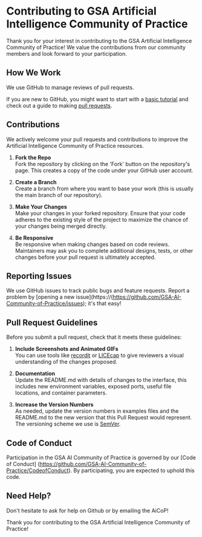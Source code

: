 # Contributing to GSA Artificial Intelligence Community of Practice

Thank you for your interest in contributing to the GSA Artificial Intelligence Community of Practice! We value the contributions from our community members and look forward to your participation.

## How We Work

We use GitHub to manage reviews of pull requests.

If you are new to GitHub, you might want to start with a [basic tutorial](https://docs.github.com/en/github/getting-started-with-github/git-and-github-learning-resources) and check out a guide to making [pull requests](https://docs.github.com/en/github/collaborating-with-issues-and-pull-requests/about-pull-requests).

## Contributions

We actively welcome your pull requests and contributions to improve the Artificial Intelligence Community of Practice resources.

1. **Fork the Repo**  
   Fork the repository by clicking on the 'Fork' button on the repository's page. This creates a copy of the code under your GitHub user account.

2. **Create a Branch**  
   Create a branch from where you want to base your work (this is usually the main branch of our repository).

3. **Make Your Changes**  
   Make your changes in your forked repository. Ensure that your code adheres to the existing style of the project to maximize the chance of your changes being merged directly.

4. **Be Responsive**  
   Be responsive when making changes based on code reviews. Maintainers may ask you to complete additional designs, tests, or other changes before your pull request is ultimately accepted.

## Reporting Issues

We use GitHub issues to track public bugs and feature requests. Report a problem by [opening a new issue](https://(https://github.com/GSA-AI-Community-of-Practice/issues); it's that easy!

## Pull Request Guidelines

Before you submit a pull request, check that it meets these guidelines:

1. **Include Screenshots and Animated GIFs**  
   You can use tools like [recordit](http://recordit.co/) or [LICEcap](http://www.cockos.com/licecap/) to give reviewers a visual understanding of the changes proposed.

2. **Documentation**  
   Update the README.md with details of changes to the interface, this includes new environment variables, exposed ports, useful file locations, and container parameters.

3. **Increase the Version Numbers**  
   As needed, update the version numbers in examples files and the README.md to the new version that this Pull Request would represent. The versioning scheme we use is [SemVer](http://semver.org/).

## Code of Conduct

Participation in the GSA AI Community of Practice is governed by our [Code of Conduct] (https://github.com/GSA-AI-Community-of-Practice/CodeofConduct). By participating, you are expected to uphold this code.

## Need Help?

Don't hesitate to ask for help on Github or by emailing the AiCoP!

Thank you for contributing to the GSA Artificial Intelligence Community of Practice!
